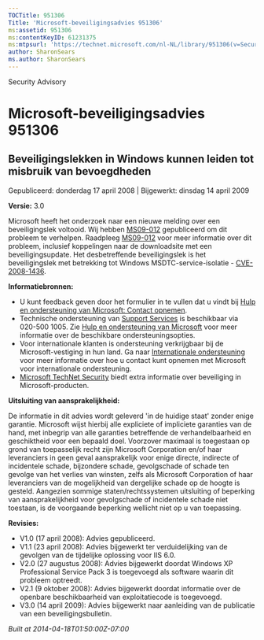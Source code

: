 ```yaml
---
TOCTitle: 951306
Title: 'Microsoft-beveiligingsadvies 951306'
ms:assetid: 951306
ms:contentKeyID: 61231375
ms:mtpsurl: 'https://technet.microsoft.com/nl-NL/library/951306(v=Security.10)'
author: SharonSears
ms.author: SharonSears
---
```


Security Advisory

Microsoft-beveiligingsadvies 951306
===================================

Beveiligingslekken in Windows kunnen leiden tot misbruik van bevoegdheden
-------------------------------------------------------------------------

Gepubliceerd: donderdag 17 april 2008 | Bijgewerkt: dinsdag 14 april 2009

**Versie:** 3.0

Microsoft heeft het onderzoek naar een nieuwe melding over een beveiligingslek voltooid. Wij hebben [MS09-012](http://technet.microsoft.com/security/bulletin/ms09-012) gepubliceerd om dit probleem te verhelpen. Raadpleeg [MS09-012](http://technet.microsoft.com/security/bulletin/ms09-012) voor meer informatie over dit probleem, inclusief koppelingen naar de downloadsite met een beveiligingsupdate. Het desbetreffende beveiligingslek is het beveiligingslek met betrekking tot Windows MSDTC-service-isolatie - [CVE-2008-1436](http://www.cve.mitre.org/cgi-bin/cvename.cgi?name=cve-2008-1436).

**Informatiebronnen:**

-   U kunt feedback geven door het formulier in te vullen dat u vindt bij [Hulp en ondersteuning van Microsoft: Contact opnemen](https://support.microsoft.com/common/survey.aspx?scid=sw;en;1257&amp;showpage=1&amp;ws=technet&amp;sd=tech).
-   Technische ondersteuning van [Support Services](http://support.microsoft.com/?ln=nl) is beschikbaar via 020-500 1005. Zie [Hulp en ondersteuning van Microsoft](http://support.microsoft.com/) voor meer informatie over de beschikbare ondersteuningsopties.
-   Voor internationale klanten is ondersteuning verkrijgbaar bij de Microsoft-vestiging in hun land. Ga naar [Internationale ondersteuning](http://go.microsoft.com/fwlink/?linkid=21155) voor meer informatie over hoe u contact kunt opnemen met Microsoft voor internationale ondersteuning.
-   [Microsoft TechNet Security](http://go.microsoft.com/fwlink/?linkid=21132) biedt extra informatie over beveiliging in Microsoft-producten.

**Uitsluiting van aansprakelijkheid:**

De informatie in dit advies wordt geleverd 'in de huidige staat' zonder enige garantie. Microsoft wijst hierbij alle expliciete of impliciete garanties van de hand, met inbegrip van alle garanties betreffende de verhandelbaarheid en geschiktheid voor een bepaald doel. Voorzover maximaal is toegestaan op grond van toepasselijk recht zijn Microsoft Corporation en/of haar leveranciers in geen geval aansprakelijk voor enige directe, indirecte of incidentele schade, bijzondere schade, gevolgschade of schade ten gevolge van het verlies van winsten, zelfs als Microsoft Corporation of haar leveranciers van de mogelijkheid van dergelijke schade op de hoogte is gesteld. Aangezien sommige staten/rechtssystemen uitsluiting of beperking van aansprakelijkheid voor gevolgschade of incidentele schade niet toestaan, is de voorgaande beperking wellicht niet op u van toepassing.

**Revisies:**

-   V1.0 (17 april 2008): Advies gepubliceerd.
-   V1.1 (23 april 2008): Advies bijgewerkt ter verduidelijking van de gevolgen van de tijdelijke oplossing voor IIS 6.0.
-   V2.0 (27 augustus 2008): Advies bijgewerkt doordat Windows XP Professional Service Pack 3 is toegevoegd als software waarin dit probleem optreedt.
-   V2.1 (9 oktober 2008): Advies bijgewerkt doordat informatie over de openbare beschikbaarheid van exploitatiecode is toegevoegd.
-   V3.0 (14 april 2009): Advies bijgewerkt naar aanleiding van de publicatie van een beveiligingsbulletin.

*Built at 2014-04-18T01:50:00Z-07:00*
